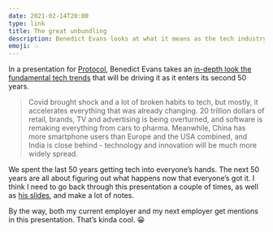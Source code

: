 ```yaml
---
date: 2021-02-14T20:00
type: link
title: The great unbundling
description: Benedict Evans looks at what it means as the tech industry enters its second 50 years and starts to figure how what happens next.
emoji: 💥
---
```


In a presentation for [Protocol][p], Benedict Evans takes an [in-depth look the fundamental tech trends][link] that will be driving it as it enters its second 50 years.

> Covid brought shock and a lot of broken habits to tech, but mostly, it accelerates everything that was already changing. 20 trillion dollars of retail, brands, TV and advertising is being overturned, and software is remaking everything from cars to pharma. Meanwhile, China has more smartphone users than Europe and the USA combined, and India is close behind - technology and innovation will be much more widely spread.

We spent the last 50 years getting tech into everyone’s hands. The next 50 years are all about figuring out what happens now that everyone’s got it. I think I need to go back through this presentation a couple of times, as well as [his slides][s], and make a lot of notes.

By the way, both my current employer and my next employer get mentions in this presentation. That’s kinda cool. 😀

[link]: https://www.youtube.com/watch?v=6E-r55HS0j4
[p]: https://www.protocol.com
[s]: https://www.ben-evans.com/presentations
